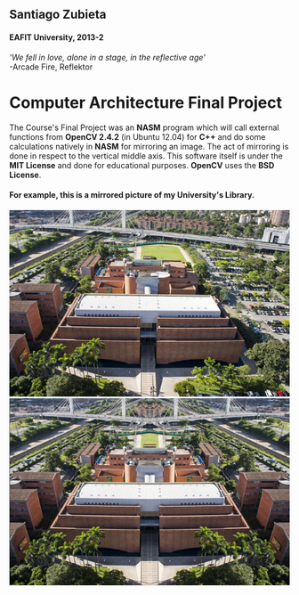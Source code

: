 ## Santiago Zubieta
#### EAFIT University, 2013-2

*'We fell in love, alone in a stage, in the reflective age'*  
-Arcade Fire, Reflektor

# Computer Architecture Final Project
The Course's Final Project was an **NASM** program which will call external functions from **OpenCV 2.4.2** (in Ubuntu 12.04) for **C++** and do some calculations natively in **NASM** for mirroring an image. The act of mirroring is done in respect to the vertical middle axis. This software itself is under the **MIT License** and done for educational purposes. **OpenCV** uses the **BSD License**.
#### For example, this is a mirrored picture of my University's Library.

![](https://github.com/Zubieta/Computer_Architecture/blob/master/Final_Project/Original_Images/uni.jpg?raw=true) ![](https://github.com/Zubieta/Computer_Architecture/blob/master/Final_Project/Mirrored_Images/uni_inv.jpg?raw=true)

